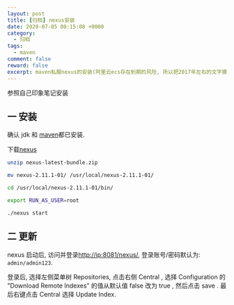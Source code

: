 ```yaml
---
layout: post
title: [归档] nexus安装
date: 2020-07-05 00:15:08 +0000
category:
  - 归档
tags:
  - maven
comment: false
reward: false
excerpt: maven私服nexus的安装(阿里云ecs存在到期的风险, 所以把2017年左右的文字挪进git) 
---
```


参照自己印象笔记安装

## 一 安装

确认 jdk 和 [maven](http://maven.apache.org/install.html)都已安装.

下载[nexus](http://www.sonatype.org/downloads/nexus-latest-bundle.zip)

``` sh
unzip nexus-latest-bundle.zip

mv nexus-2.11.1-01/ /usr/local/nexus-2.11.1-01/

cd /usr/local/nexus-2.11.1-01/bin/

export RUN_AS_USER=root

./nexus start

```

## 二 更新

nexus 启动后, 访问并登录[http://ip:8081/nexus/](http://ip:8081/nexus), 登录账号/密码默认为: `admin/admin123`.

登录后, 选择左侧菜单树 Repositories, 点击右侧 Central , 选择 Configuration 的 "Download Remote Indexes" 的值从默认值 false 改为 true , 然后点击 save . 最后右键点击 Central 选择 Update Index.
